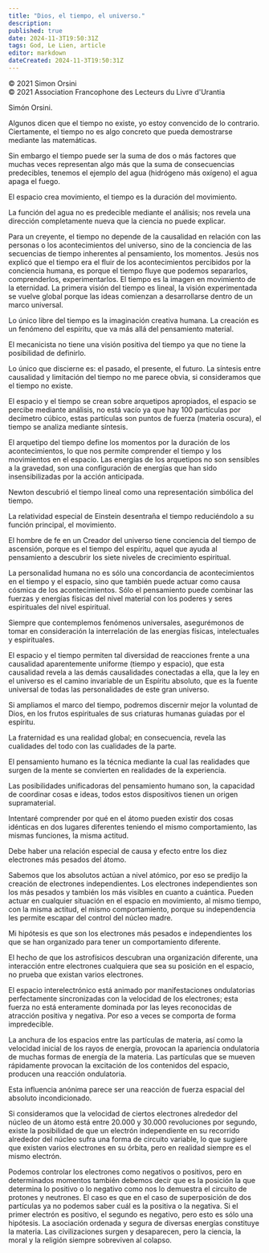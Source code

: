 ```yaml
---
title: "Dios, el tiempo, el universo."
description: 
published: true
date: 2024-11-3T19:50:31Z
tags: God, Le Lien, article
editor: markdown
dateCreated: 2024-11-3T19:50:31Z
---
```


<p class="v-card tema v-sheet--gris claro aclarar-3 px-2">© 2021 Simon Orsini<br>© 2021 Association Francophone des Lecteurs du Livre d'Urantia</p>


Simón Orsini.

Algunos dicen que el tiempo no existe, yo estoy convencido de lo contrario. Ciertamente, el tiempo no es algo concreto que pueda demostrarse mediante las matemáticas.

Sin embargo el tiempo puede ser la suma de dos o más factores que muchas veces representan algo más que la suma de consecuencias predecibles, tenemos el ejemplo del agua (hidrógeno más oxígeno) el agua apaga el fuego.

El espacio crea movimiento, el tiempo es la duración del movimiento.

La función del agua no es predecible mediante el análisis; nos revela una dirección completamente nueva que la ciencia no puede explicar.

Para un creyente, el tiempo no depende de la causalidad en relación con las personas o los acontecimientos del universo, sino de la conciencia de las secuencias de tiempo inherentes al pensamiento, los momentos. Jesús nos explicó que el tiempo era el fluir de los acontecimientos percibidos por la conciencia humana, es porque el tiempo fluye que podemos separarlos, comprenderlos, experimentarlos. El tiempo es la imagen en movimiento de la eternidad. La primera visión del tiempo es lineal, la visión experimentada se vuelve global porque las ideas comienzan a desarrollarse dentro de un marco universal.

Lo único libre del tiempo es la imaginación creativa humana. La creación es un fenómeno del espíritu, que va más allá del pensamiento material.

El mecanicista no tiene una visión positiva del tiempo ya que no tiene la posibilidad de definirlo.

Lo único que discierne es: el pasado, el presente, el futuro. La síntesis entre causalidad y limitación del tiempo no me parece obvia, si consideramos que el tiempo no existe.

El espacio y el tiempo se crean sobre arquetipos apropiados, el espacio se percibe mediante análisis, no está vacío ya que hay 100 partículas por decímetro cúbico, estas partículas son puntos de fuerza (materia oscura), el tiempo se analiza mediante síntesis.

El arquetipo del tiempo define los momentos por la duración de los acontecimientos, lo que nos permite comprender el tiempo y los movimientos en el espacio. Las energías de los arquetipos no son sensibles a la gravedad, son una configuración de energías que han sido insensibilizadas por la acción anticipada.

Newton descubrió el tiempo lineal como una representación simbólica del tiempo.

La relatividad especial de Einstein desentraña el tiempo reduciéndolo a su función principal, el movimiento.

El hombre de fe en un Creador del universo tiene conciencia del tiempo de ascensión, porque es el tiempo del espíritu, aquel que ayuda al pensamiento a descubrir los siete niveles de crecimiento espiritual.

La personalidad humana no es sólo una concordancia de acontecimientos en el tiempo y el espacio, sino que también puede actuar como causa cósmica de los acontecimientos. Sólo el pensamiento puede combinar las fuerzas y energías físicas del nivel material con los poderes y seres espirituales del nivel espiritual.

Siempre que contemplemos fenómenos universales, asegurémonos de tomar en consideración la interrelación de las energías físicas, intelectuales y espirituales.

El espacio y el tiempo permiten tal diversidad de reacciones frente a una causalidad aparentemente uniforme (tiempo y espacio), que esta causalidad revela a las demás causalidades conectadas a ella, que la ley en el universo es el camino invariable de un Espíritu absoluto, que es la fuente universal de todas las personalidades de este gran universo.

Si ampliamos el marco del tiempo, podremos discernir mejor la voluntad de Dios, en los frutos espirituales de sus criaturas humanas guiadas por el espíritu.

La fraternidad es una realidad global; en consecuencia, revela las cualidades del todo con las cualidades de la parte.

El pensamiento humano es la técnica mediante la cual las realidades que surgen de la mente se convierten en realidades de la experiencia.

Las posibilidades unificadoras del pensamiento humano son, la capacidad de coordinar cosas e ideas, todos estos dispositivos tienen un origen supramaterial.

Intentaré comprender por qué en el átomo pueden existir dos cosas idénticas en dos lugares diferentes teniendo el mismo comportamiento, las mismas funciones, la misma actitud.

Debe haber una relación especial de causa y efecto entre los diez electrones más pesados del átomo.

Sabemos que los absolutos actúan a nivel atómico, por eso se predijo la creación de electrones independientes. Los electrones independientes son los más pesados y también los más visibles en cuanto a cuántica. Pueden actuar en cualquier situación en el espacio en movimiento, al mismo tiempo, con la misma actitud, el mismo comportamiento, porque su independencia les permite escapar del control del núcleo madre.

Mi hipótesis es que son los electrones más pesados e independientes los que se han organizado para tener un comportamiento diferente.

El hecho de que los astrofísicos descubran una organización diferente, una interacción entre electrones cualquiera que sea su posición en el espacio, no prueba que existan varios electrones.

El espacio interelectrónico está animado por manifestaciones ondulatorias perfectamente sincronizadas con la velocidad de los electrones; esta fuerza no está enteramente dominada por las leyes reconocidas de atracción positiva y negativa. Por eso a veces se comporta de forma impredecible.

La anchura de los espacios entre las partículas de materia, así como la velocidad inicial de los rayos de energía, provocan la apariencia ondulatoria de muchas formas de energía de la materia. Las partículas que se mueven rápidamente provocan la excitación de los contenidos del espacio, producen una reacción ondulatoria.

Esta influencia anónima parece ser una reacción de fuerza espacial del absoluto incondicionado.

Si consideramos que la velocidad de ciertos electrones alrededor del núcleo de un átomo está entre 20.000 y 30.000 revoluciones por segundo, existe la posibilidad de que un electrón independiente en su recorrido alrededor del núcleo sufra una forma de circuito variable, lo que sugiere que existen varios electrones en su órbita, pero en realidad siempre es el mismo electrón.

Podemos controlar los electrones como negativos o positivos, pero en determinados momentos también debemos decir que es la posición la que determina lo positivo o lo negativo como nos lo demuestra el circuito de protones y neutrones. El caso es que en el caso de superposición de dos partículas ya no podemos saber cuál es la positiva o la negativa. Si el primer electrón es positivo, el segundo es negativo, pero esto es sólo una hipótesis. La asociación ordenada y segura de diversas energías constituye la materia. Las civilizaciones surgen y desaparecen, pero la ciencia, la moral y la religión siempre sobreviven al colapso.

